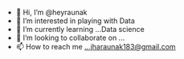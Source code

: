 - 👋 Hi, I’m @heyraunak
- 👀 I’m interested in playing with Data
- 🌱 I’m currently learning ...Data science
- 💞️ I’m looking to collaborate on ...
- 📫 How to reach me ...jharaunak183@gmail.com

<!---
heyraunak/heyraunak is a ✨ special ✨ repository because its `README.md` (this file) appears on your GitHub profile.
You can click the Preview link to take a look at your changes.
--->
